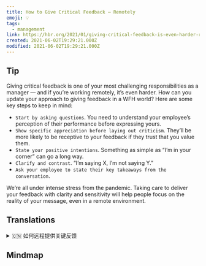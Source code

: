 ```yaml
---
title: How to Give Critical Feedback — Remotely
emoji: 💡
tags:
  - management
link: https://hbr.org/2021/01/giving-critical-feedback-is-even-harder-remotely?utm_medium=email&utm_source=newsletter_daily&utm_campaign=mtod_notactsubs
created: 2021-06-02T19:29:21.000Z
modified: 2021-06-02T19:29:21.000Z
---
```


## Tip

Giving critical feedback is one of your most challenging responsibilities as a manager — and if you’re working remotely, it’s even harder. How can you update your approach to giving feedback in a WFH world? Here are some key steps to keep in mind:

- `Start by asking questions`. You need to understand your employee’s perception of their performance before expressing yours.
- `Show specific appreciation before laying out criticism`. They’ll be more likely to be receptive to your feedback if they trust that you value them.
- `State your positive intentions`. Something as simple as “I’m in your corner” can go a long way.
- `Clarify and contrast`. “I’m saying X, I’m not saying Y.”
- `Ask your employee to state their key takeaways from the conversation`.

We’re all under intense stress from the pandemic. Taking care to deliver your feedback with clarity and sensitivity will help people focus on the reality of your message, even in a remote environment.

## Translations

<details>
   <summary>🇨🇳 如何远程提供关键反馈 </summary>

作为一名经理，给予批判性的反馈是你最具挑战性的职责之一——如果你是远程工作，那就更难了。如何在 居家工作世界中更新你的反馈方式？ 这里有一些关键步骤需要牢记：

- 从问问题开始。在表达你的观点之前，你需要了解你的员工对他们表现的看法。
- 在提出批评意见之前，要表示明确的赞赏。如果他们相信你重视他们，他们就会更容易接受你的反馈。
- 表明你的积极意图。像“我在你的角落里”这样简单的事情可以走很长的路。
- 澄清和对比。“我说的是 X，我不是说 Y。”
- 让你的员工说出他们在谈话中的要点。

疫情给我们带来了巨大的压力。即使在远程工作的环境中，注意清晰和敏感地传递反馈将有助于人们关注您的消息的真实性。

</details>

## Mindmap
